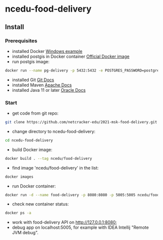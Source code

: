 # ncedu-food-delivery
## Install

### Prerequisites
- installed Docker [Windows example](https://docs.docker.com/desktop/windows/install/#install-docker-desktop-on-windows)
- installed postgis in Docker container [Official Docker image](https://registry.hub.docker.com/r/postgis/postgis) 
- run postgis image:
```bash
docker run --name pg-delivery -p 5432:5432 -e POSTGRES_PASSWORD=postgres -e POSTGRES_USER=postgres -d postgis/postgis
```
- installed Git [Git Docs](https://git-scm.com/book/en/v2/Getting-Started-Installing-Git)
- installed Maven [Apache Docs](https://maven.apache.org/install.html) 
- installed Java 11 or later [Oracle Docs](https://www.oracle.com/java/technologies/downloads/#java11)

### Start
- get code from git repo:
```bash
git clone https://github.com/netcracker-edu/2021-msk-food-delivery.git
```
- change directory to ncedu-food-delivery:
```bash
cd ncedu-food-delivery
```
- build Docker image:
```bash
docker build . --tag ncedu/food-delivery
```
- find image 'ncedu/food-delivery' in the list:
```bash
docker images
```
- run Docker container:
```bash
docker run -d --name food-delivery -p 8080:8080 -p 5005:5005 ncedu/food-delivery
```
- check new container status:
```bash
docker ps -a
```
- work with food-delivery API on http://127.0.0.1:8080;
- debug app on localhost:5005, for example with IDEA Intellij "Remote JVM debug".